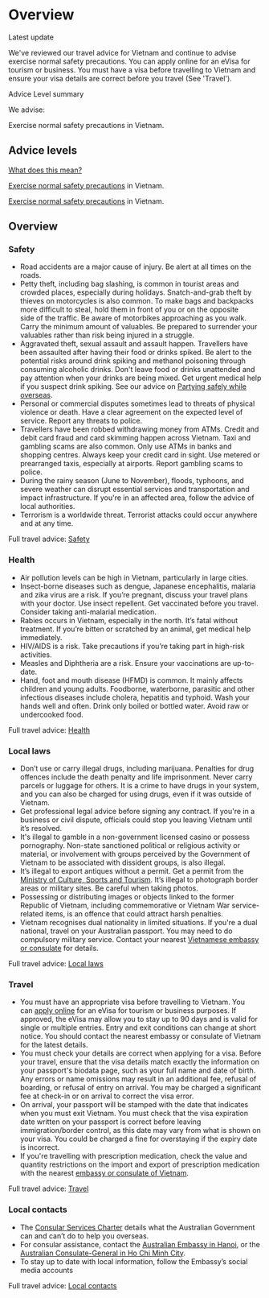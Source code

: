 # Overview

Latest update

We've reviewed our travel advice for Vietnam and continue to advise exercise normal safety precautions. You can apply online for an eVisa for tourism or business. You must have a visa before travelling to Vietnam and ensure your visa details are correct before you travel (See 'Travel').

Advice Level summary

We advise:  
  
Exercise normal safety precautions in Vietnam.

## Advice levels

[What does this mean?](/before-you-go/travel-advice-explained/)

[Exercise normal safety precautions](https://www.smartraveller.gov.au/consular-services/travel-advice-explained#level1) in Vietnam.

[Exercise normal safety precautions](https://www.smartraveller.gov.au/consular-services/travel-advice-explained#level1) in Vietnam.

## Overview

### Safety

* Road accidents are a major cause of injury. Be alert at all times on the roads.
* Petty theft, including bag slashing, is common in tourist areas and crowded places, especially during holidays. Snatch-and-grab theft by thieves on motorcycles is also common. To make bags and backpacks more difficult to steal, hold them in front of you or on the opposite side of the traffic. Be aware of motorbikes approaching as you walk. Carry the minimum amount of valuables. Be prepared to surrender your valuables rather than risk being injured in a struggle.
* Aggravated theft, sexual assault and assault happen. Travellers have been assaulted after having their food or drinks spiked. Be alert to the potential risks around drink spiking and methanol poisoning through consuming alcoholic drinks. Don't leave food or drinks unattended and pay attention when your drinks are being mixed. Get urgent medical help if you suspect drink spiking. See our advice on [Partying safely while overseas](/before-you-go/safety/partying "Partying safely").
* Personal or commercial disputes sometimes lead to threats of physical violence or death. Have a clear agreement on the expected level of service. Report any threats to police.
* Travellers have been robbed withdrawing money from ATMs. Credit and debit card fraud and card skimming happen across Vietnam. Taxi and gambling scams are also common. Only use ATMs in banks and shopping centres. Always keep your credit card in sight. Use metered or prearranged taxis, especially at airports. Report gambling scams to police.
* During the rainy season (June to November), floods, typhoons, and severe weather can disrupt essential services and transportation and impact infrastructure. If you're in an affected area, follow the advice of local authorities.
* Terrorism is a worldwide threat. Terrorist attacks could occur anywhere and at any time.

Full travel advice: [Safety](#safety)

### Health

* Air pollution levels can be high in Vietnam, particularly in large cities.
* Insect-borne diseases such as dengue, Japanese encephalitis, malaria and zika virus are a risk. If you’re pregnant, discuss your travel plans with your doctor. Use insect repellent. Get vaccinated before you travel. Consider taking anti-malarial medication.
* Rabies occurs in Vietnam, especially in the north. It’s fatal without treatment. If you’re bitten or scratched by an animal, get medical help immediately.
* HIV/AIDS is a risk. Take precautions if you’re taking part in high-risk activities.
* Measles and Diphtheria are a risk. Ensure your vaccinations are up-to-date.
* Hand, foot and mouth disease (HFMD) is common. It mainly affects children and young adults. Foodborne, waterborne, parasitic and other infectious diseases include cholera, hepatitis and typhoid. Wash your hands well and often. Drink only boiled or bottled water. Avoid raw or undercooked food.

Full travel advice: [Health](#health)

### Local laws

* Don’t use or carry illegal drugs, including marijuana. Penalties for drug offences include the death penalty and life imprisonment. Never carry parcels or luggage for others. It is a crime to have drugs in your system, and you can also be charged for using drugs, even if it was outside of Vietnam.
* Get professional legal advice before signing any contract. If you're in a business or civil dispute, officials could stop you leaving Vietnam until it’s resolved.
* It's illegal to gamble in a non-government licensed casino or possess pornography. Non-state sanctioned political or religious activity or material, or involvement with groups perceived by the Government of Vietnam to be associated with dissident groups, is also illegal.
* It’s illegal to export antiques without a permit. Get a permit from the [Ministry of Culture, Sports and Tourism](https://english.bvhttdl.gov.vn/). It’s illegal to photograph border areas or military sites. Be careful when taking photos.
* Possessing or distributing images or objects linked to the former Republic of Vietnam, including commemorative or Vietnam War service-related items, is an offence that could attract harsh penalties.
* Vietnam recognises dual nationality in limited situations. If you're a dual national, travel on your Australian passport. You may need to do compulsory military service. Contact your nearest [Vietnamese embassy or consulate](https://protocol.dfat.gov.au/Public/Missions/217) for details.

Full travel advice: [Local laws](#local-laws)

### Travel

* You must have an appropriate visa before travelling to Vietnam. You can [apply online](https://thithucdientu.gov.vn/) for an eVisa for tourism or business purposes. If approved, the eVisa may allow you to stay up to 90 days and is valid for single or multiple entries. Entry and exit conditions can change at short notice. You should contact the nearest embassy or consulate of Vietnam for the latest details.
* You must check your details are correct when applying for a visa. Before your travel, ensure that the visa details match exactly the information on your passport's biodata page, such as your full name and date of birth. Any errors or name omissions may result in an additional fee, refusal of boarding, or refusal of entry on arrival. You may be charged a significant fee at check-in or on arrival to correct the visa error.
* On arrival, your passport will be stamped with the date that indicates when you must exit Vietnam. You must check that the visa expiration date written on your passport is correct before leaving immigration/border control, as this date may vary from what is shown on your visa. You could be charged a fine for overstaying if the expiry date is incorrect.
* If you're travelling with prescription medication, check the value and quantity restrictions on the import and export of prescription medication with the nearest [embassy or consulate of Vietnam](https://protocol.dfat.gov.au/Public/Missions/217).

Full travel advice: [Travel](#travel)

### Local contacts

* The [Consular Services Charter](/consular-services/consular-services-charter "Consular Services Charter") details what the Australian Government can and can’t do to help you overseas.
* For consular assistance, contact the [Australian Embassy in Hanoi](http://vietnam.embassy.gov.au/hnoi/home.html), or the [Australian Consulate-General in Ho Chi Minh City](http://hcmc.vietnam.embassy.gov.au/hchi/home.html).
* To stay up to date with local information, follow the Embassy’s social media accounts

Full travel advice: [Local contacts](#local-contacts)